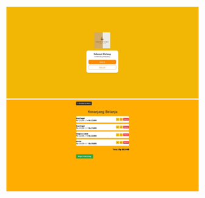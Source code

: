 ![image alt](https://github.com/Aliamaharani/drinkstory/blob/11d9b0e86b22394dd84def459cda8330bd2d2d58/Screenshot_26-6-2025_195556_localhost.jpeg)
![image alt](https://github.com/Aliamaharani/drinkstory/blob/a1ec39e377e3e1c0fe0093c9521dad148a960aee/Screenshot_26-6-2025_195849_localhost.jpeg)
